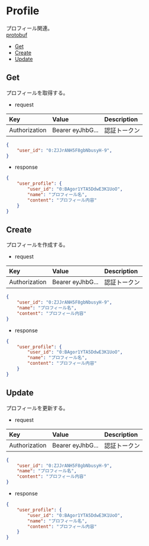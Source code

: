 # Profile
プロフィール関連。  
[protobuf](https://github.com/game-core/gocrafter/tree/main/docs/proto/gocrafter-proto/api/game/profile)  

- [Get](https://github.com/game-core/gocrafter/blob/main/docs/md/function/api/profile.md#Get)
- [Create](https://github.com/game-core/gocrafter/blob/main/docs/md/function/api/profile.md#Create)
- [Update](https://github.com/game-core/gocrafter/blob/main/docs/md/function/api/profile.md#Update)

## Get
プロフィールを取得する。
- request

| Key | Value | Description |
| :--- | :--- | :--- |
| Authorization | Bearer eyJhbG... | 認証トークン |
```json
{
    "user_id": "0:ZJJrANH5F8gbNbusyH-9",
}
```
- response
```json
{
    "user_profile": {
        "user_id": "0:BAgor1YTA5DdwE3K1UoO",
        "name": "プロフィール名",
        "content": "プロフィール内容"
    }
}
```

## Create
プロフィールを作成する。
- request

| Key | Value | Description |
| :--- | :--- | :--- |
| Authorization | Bearer eyJhbG... | 認証トークン |
```json
{
    "user_id": "0:ZJJrANH5F8gbNbusyH-9",
    "name": "プロフィール名",
    "content": "プロフィール内容"
}
```
- response
```json
{
    "user_profile": {
        "user_id": "0:BAgor1YTA5DdwE3K1UoO",
        "name": "プロフィール名",
        "content": "プロフィール内容"
    }
}
```

## Update
プロフィールを更新する。
- request

| Key | Value | Description |
| :--- | :--- | :--- |
| Authorization | Bearer eyJhbG... | 認証トークン |
```json
{
    "user_id": "0:ZJJrANH5F8gbNbusyH-9",
    "name": "プロフィール名",
    "content": "プロフィール内容"
}
```
- response
```json
{
    "user_profile": {
        "user_id": "0:BAgor1YTA5DdwE3K1UoO",
        "name": "プロフィール名",
        "content": "プロフィール内容"
    }
}
```
